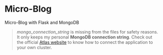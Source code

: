 # Micro-Blog
Micro-Blog with Flask and MongoDB

> *mongo_connection_string* is missing from the files for safety reasons. It only keeps my personal **MongoDB connection string**.
> Check out the official [Atlas website](https://docs.atlas.mongodb.com/connect-to-cluster/) to know how to connect the application to your own cluster.